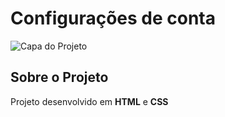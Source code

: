 # Configurações de conta
<img src="https://i.ibb.co/WgcVHst/Screenshot-1.png" alt="Capa do Projeto" />

<h2>Sobre o Projeto</h2>
<span>Projeto desenvolvido em <strong>HTML</strong> e <strong>CSS</strong></span>
